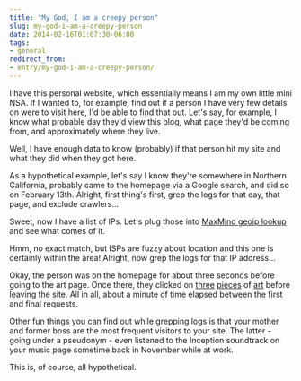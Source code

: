 ```yaml
---
title: "My God, I am a creepy person"
slug: my-god-i-am-a-creepy-person
date: 2014-02-16T01:07:30-06:00
tags:
- general
redirect_from:
- entry/my-god-i-am-a-creepy-person/
---
```

I have this personal website, which essentially means I am my own little mini NSA. If I wanted to, for example, find out if a person I have very few details on were to visit here, I'd be able to find that out. Let's say, for example, I know what probable day they'd view this blog, what page they'd be coming from, and approximately where they live.

Well, I have enough data to know (probably) if that person hit my site and what they did when they got here.

As a hypothetical example, let's say I know they're somewhere in Northern California, probably came to the homepage via a Google search, and did so on February 13th. Alright, first thing's first, grep the logs for that day, that page, and exclude crawlers...

Sweet, now I have a list of IPs. Let's plug those into [MaxMind geoip lookup](http://www.maxmind.com/en/geoip_demo) and see what comes of it.

Hmm, no exact match, but ISPs are fuzzy about location and this one is certainly within the area! Alright, now grep the logs for that IP address...

Okay, the person was on the homepage for about three seconds before going to the art page. Once there, they clicked on [three](http://dxprog.com/uploads/Vesperia-Doll.jpg) [pieces](http://dxprog.com/uploads/Kagami_Doll.jpg) of [art](http://dxprog.com/uploads/HanakoChristmas.jpg) before leaving the site. All in all, about a minute of time elapsed between the first and final requests.

Other fun things you can find out while grepping logs is that your mother and former boss are the most frequent visitors to your site. The latter - going under a pseudonym - even listened to the Inception soundtrack on your music page sometime back in November while at work.

This is, of course, all hypothetical.
